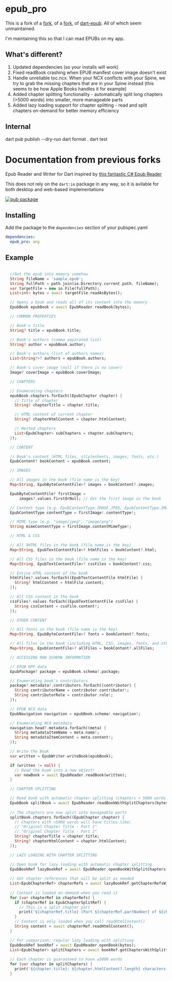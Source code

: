 # epub_pro

This is a fork of a [fork](https://github.com/4akloon/epub_pro), of a [fork](https://github.com/ScerIO/epubx.dart), of [dart-epub](https://github.com/orthros/dart-epub). All of which seem unmaintained.

I'm maintaining this so that I can read EPUBs on my app.

## What's different?
1. Updated dependencies (so your installs will work)
2. Fixed readBook crashing when EPUB manifest cover image doesn't exist
3. Handle unreliable toc.ncx. When your NCX conflicts with your Spine, we try to grab the missing chapters that are in your Spine instead (this seems to be how Apple Books handles it for example)
4. Added chapter splitting functionality - automatically split long chapters (>5000 words) into smaller, more manageable parts
5. Added lazy loading support for chapter splitting - read and split chapters on-demand for better memory efficiency

## Internal
dart pub publish --dry-run
dart format .
dart test

# Documentation from previous forks

Epub Reader and Writer for Dart inspired by [this fantastic C# Epub Reader](https://github.com/versfx/EpubReader)

This does not rely on the ```dart:io``` package in any way, so it is avilable for both desktop and web-based implementations

[![pub package](https://img.shields.io/pub/v/epub_pro.svg)](https://pub.dartlang.org/packages/epub_pro)
## Installing
Add the package to the ```dependencies``` section of your pubspec.yaml
```yaml
dependencies:
  epub_pro: any
```

## Example
```dart

  //Get the epub into memory somehow
  String fileName = 'sample.epub';
  String fullPath = path.join(io.Directory.current.path, fileName);
  var targetFile = new io.File(fullPath);
  List<int> bytes = await targetFile.readAsBytes();

  // Opens a book and reads all of its content into the memory
  EpubBook epubBook = await EpubReader.readBook(bytes);

  // COMMON PROPERTIES

  // Book's title
  String? title = epubBook.title;

  // Book's authors (comma separated list)
  String? author = epubBook.author;

  // Book's authors (list of authors names)
  List<String?>? authors = epubBook.authors;

  // Book's cover image (null if there is no cover)
  Image? coverImage = epubBook.coverImage;

  // CHAPTERS

  // Enumerating chapters
  epubBook.chapters.forEach((EpubChapter chapter) {
    // Title of chapter
    String? chapterTitle = chapter.title;

    // HTML content of current chapter
    String? chapterHtmlContent = chapter.htmlContent;

    // Nested chapters
    List<EpubChapter> subChapters = chapter.subChapters;
  });

  // CONTENT

  // Book's content (HTML files, stlylesheets, images, fonts, etc.)
  EpubContent? bookContent = epubBook.content;

  // IMAGES

  // All images in the book (file name is the key)
  Map<String, EpubByteContentFile>? images = bookContent?.images;

  EpubByteContentFile? firstImage =
      images?.values.firstOrNull; // Get the first image in the book

  // Content type (e.g. EpubContentType.IMAGE_JPEG, EpubContentType.IMAGE_PNG)
  EpubContentType contentType = firstImage!.contentType!;

  // MIME type (e.g. "image/jpeg", "image/png")
  String mimeContentType = firstImage.contentMimeType!;

  // HTML & CSS

  // All XHTML files in the book (file name is the key)
  Map<String, EpubTextContentFile>? htmlFiles = bookContent?.html;

  // All CSS files in the book (file name is the key)
  Map<String, EpubTextContentFile>? cssFiles = bookContent?.css;

  // Entire HTML content of the book
  htmlFiles?.values.forEach((EpubTextContentFile htmlFile) {
    String? htmlContent = htmlFile.content;
  });

  // All CSS content in the book
  cssFiles?.values.forEach((EpubTextContentFile cssFile) {
    String cssContent = cssFile.content!;
  });

  // OTHER CONTENT

  // All fonts in the book (file name is the key)
  Map<String, EpubByteContentFile>? fonts = bookContent?.fonts;

  // All files in the book (including HTML, CSS, images, fonts, and other types of files)
  Map<String, EpubContentFile>? allFiles = bookContent?.allFiles;

  // ACCESSING RAW SCHEMA INFORMATION

  // EPUB OPF data
  EpubPackage? package = epubBook.schema?.package;

  // Enumerating book's contributors
  package?.metadata?.contributors.forEach((contributor) {
    String contributorName = contributor.contributor!;
    String contributorRole = contributor.role!;
  });

  // EPUB NCX data
  EpubNavigation navigation = epubBook.schema!.navigation!;

  // Enumerating NCX metadata
  navigation.head?.metadata.forEach((meta) {
    String metadataItemName = meta.name!;
    String metadataItemContent = meta.content!;
  });

  // Write the Book
  var written = EpubWriter.writeBook(epubBook);

  if (written != null) {
    // Read the book into a new object!
    var newBook = await EpubReader.readBook(written);
  }

  // CHAPTER SPLITTING

  // Read book with automatic chapter splitting (chapters > 5000 words are split)
  EpubBook splitBook = await EpubReader.readBookWithSplitChapters(bytes);
  
  // The chapters are now split into manageable parts
  splitBook.chapters.forEach((EpubChapter chapter) {
    // Chapters with >5000 words will have titles like:
    // "Original Chapter Title - Part 1"
    // "Original Chapter Title - Part 2"
    String? chapterTitle = chapter.title;
    String? chapterHtmlContent = chapter.htmlContent;
  });

  // LAZY LOADING WITH CHAPTER SPLITTING

  // Open book for lazy loading with automatic chapter splitting
  EpubBookRef lazyBookRef = await EpubReader.openBookWithSplitChapters(bytes);
  
  // Get chapter references that will be split as needed
  List<EpubChapterRef> chapterRefs = await lazyBookRef.getChapterRefsWithSplitting();
  
  // Content is loaded on-demand when you read it
  for (var chapterRef in chapterRefs) {
    if (chapterRef is EpubChapterSplitRef) {
      // This is a split chapter part
      print('${chapterRef.title} (Part ${chapterRef.partNumber} of ${chapterRef.totalParts})');
    }
    // Content is only loaded when you call readHtmlContent()
    String content = await chapterRef.readHtmlContent();
  }

  // For comparison: regular lazy loading with splitting
  EpubBookRef bookRef = await EpubReader.openBook(bytes);
  List<EpubChapter> splitChapters = await bookRef.getChaptersWithSplitting();
  
  // Each chapter is guaranteed to have ≤5000 words
  for (var chapter in splitChapters) {
    print('${chapter.title}: ${chapter.htmlContent?.length} characters');
  }
```